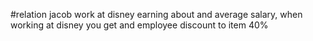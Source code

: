 #relation 
jacob work at disney earning about and average salary, when working at disney 
you get and employee discount to item 40% 


